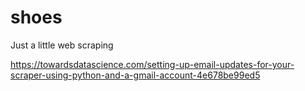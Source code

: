 # shoes
Just a little web scraping

https://towardsdatascience.com/setting-up-email-updates-for-your-scraper-using-python-and-a-gmail-account-4e678be99ed5
